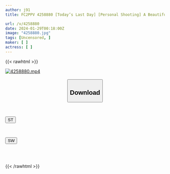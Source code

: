 ```yaml
---
author: j91
title: FC2PPV 4258880 [Today’s Last Day] [Personal Shooting] A Beautiful Girl Who Is The Envy Of Everyone. A G-Cup Big-Breasted Office Lady. After A Date In The Park, She Was Left To Play And Was Left To Enjoy It. It Was A Perverted Meat Urinal Exclusively For Masochistic Creampie. Couple Gonzo Video [cen]

url: /v/4258880
date: 2024-01-29T00:18:00Z
image: "4258880.jpg"
tags: [Uncensored, ]
maker: [ ]
actress: [ ]
---
```



{{< rawhtml >}}

<div class="video" data-videoid="8WKqG331JvSod4K">
    <a href="javascript:;">
        <img src="/v/4258880/4258880.jpg" width="WIDTH" height="HEIGHT" alt="4258880.mp4" loading="lazy">
    </a>
</div>

<script type="text/javascript" src="https://j91.asia/asset/on-demand-st.js"></script>

<br>
  <link rel="stylesheet" href="https://j91.asia/asset/bs5.css">
  
  <center>
  <button class="btn btn-primary" type="button" data-bs-toggle="collapse" data-bs-target=".multi-collapse" aria-expanded="false" aria-controls="multiCollapseExample1 multiCollapseExample2"><h2>Download</h2></button></center>
</p>
<div class="row">
  <div class="col">
    <div class="collapse multi-collapse" id="multiCollapseExample1">
      <div class="card card-body">
	      	      <br>
<div class="buttons">  
<p><a href="https://streamtape.to/v/8WKqG331JvSod4K" target="_blank"><button class="btn-hover color-3"><i class="fa fa-download"></i> ST</button></a></p></div>
    </div>
  </div>
</div>
  <div class="col">
    <div class="collapse multi-collapse" id="multiCollapseExample2">
      <div class="card card-body">
	      <br>
<div class="buttons">
<p><a href="https://flaswish.com/fyu0fa9ay7gt" target="_blank"><button class="btn-hover color-2"><i class="fa fa-download"></i> SW</button></a></p></div>
<br><br>
      </div>
    </div>
  </div>
</div>

{{< /rawhtml >}}